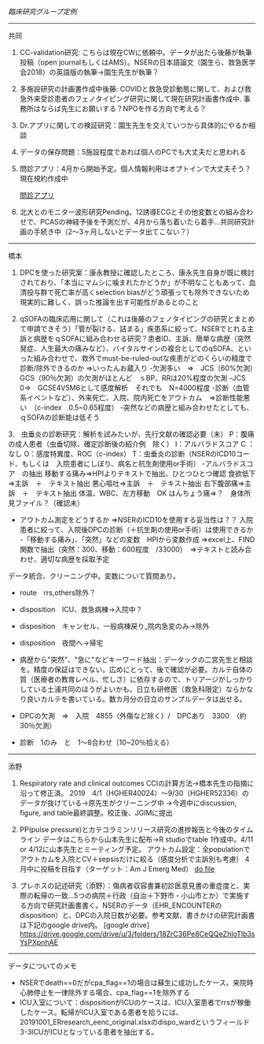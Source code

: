 *臨床研究グループ定例*

---
共同

1. CC-validation研究: こちらは現在CWに依頼中。データが出たら後藤が執筆投稿（open journalもしくはAMS）。NSERの日本語論文（園生ら、救急医学会2018）の英語版の執筆→園生先生が執筆？

1. 多施設研究の計画書作成中後藤: COVIDと救急受診動態に関して、および救急外来受診患者のフェノタイピング研究に関して現在研究計画書作成中. 事務所はならば先生にお願いする？NPOを作る方向で考える？

2. Dr.アプリに関しての検証研究：園生先生を交えていつから具体的にやるか相談

3. データの保存問題：5施設程度であれば個人のPCでも大丈夫だと思われる

4. 問診アプリ：4月から開始予定。個人情報利用はオプトインで大丈夫そう？現在規約作成中

   [問診アプリ](https://questionnaire.txpmedical.com/p/reservation/%E3%82%B5%E3%83%B3%E3%83%97%E3%83%AB_%E8%A9%B3%E7%B4%B0)

5. 北大とのモニター波形研究Pending。12誘導ECGとその他変数との組み合わせで、PCASの神経予後を予測だが、4月から落ち着いたら着手...共同研究計画の手続き中（2～3ヶ月しないとデータ出てこない？）

---   
橋本

1. DPCを使った研究案：康永教授に確認したところ、康永先生自身が既に検討されており、「本当にマムシに噛まれたかどうか」が不明なこともあって、血清投与群で死亡率が高くselection biasがどう頑張っても除外できないため現実的に難しく、誤った推論を出す可能性があるとのこと

2. qSOFAの臨床応用に関して（これは後藤のフェノタイピングの研究とまとめて申請できそう）「管が裂ける、詰まる」疾患系に絞って、NSERでとれる主訴と病歴をｑSOFAに組み合わせる研究？患者ID、主訴、簡単な病歴（突然発症、人生最大の痛みなど）、バイタルサインの複合としてのqSOFA、といった組み合わせで、救外でmust-be-ruled-outな疾患がどのくらいの精度で診断/除外できるのか
   ⇒いったんお蔵入り
   -欠測多い　⇒　JCS（60%欠測）　GCS（90％欠測）の欠測がほとんど　ｓBP、RRは20%程度の欠測
   -JCS　0⇒　GCSE4V5M6として感度解析　それでも　N=4000程度
   -診断（血管系イベントなど）、外来死亡、入院、院内死亡をアウトカム　⇒診断性能悪い　（c-index　0.5~0.65程度）
   -突然などの病歴と組み合わせたとしても、ｑSOFAの診断能は低そう

3.　虫垂炎の診断研究：解析を試みたいが、先行文献の確認必要（未）
P：腹痛の成人患者（虫垂切除、確定診断後の紹介例　除く）
I：アルバラドスコア
C ：なし
O：感度特異度、ROC（c-index）
T：虫垂炎の診断（NSERのICD10コード、もしくは　入院患者にしぼり、病名と抗生剤使用or手術）
-アルバラドスコア　の抽出
移動する痛み⇒HPIよりテキストで抽出、ひとつひとつ確認
食欲低下⇒主訴　＋　テキスト抽出
悪心嘔吐⇒主訴　＋　テキスト抽出
右下腹部痛⇒主訴　＋　テキスト抽出
体温、WBC、左方移動　OK
はんちょう痛⇒？　身体所見ファイル？（確認未）
- アウトカム測定をどうするか
⇒NSERのICD10を使用する妥当性は？？
入院患者に絞って、入院後DPCの診断（＋抗生剤の使用or手術）は使用できるか
-「移動する痛み」、「突然」などの変数　HPIから変数作成
⇒excel上、FIND関数で抽出（突然：300、移動：600程度　/33000）　⇒テキストと読み合わせ、適切な病歴を採取予定 

データ統合、クリーニング中。変数について質問あり。
- route　rrs,others除外？
- disposition　ICU、救急病棟→入院中？
- disposition　キャンセル、一般病棟戻り_院内急変のみ→除外 　
- disposition　夜間へ→帰宅

- 病歴から"突然"、"急に"などキーワード抽出：データックの二宮先生と相談を。精度の保証はできない。広めにとって、後で確認が必要。カルテ自体の質（医療者の教育レベル、忙しさ）に依存するので、トリアージがしっかりしている土浦共同のほうがよいかも。日立も研修医（救急科限定）ならかなり良いカルテを書いている。数カ月分の日立のサンプルデータは出せる。
- DPCの欠測　⇒　入院　4855（外傷など除く）/　DPCあり　3300　（約30％欠測）
- 診断　1のみ　と　1～8合わせ（10~20％拾える）

---
添野

1. Respiratory rate and clinical outcomes
   CCIの計算方法→橋本先生の指摘に沿って修正済。
   2019　4/1（HGHER40024）～9/30（HGHER52336）のデータが抜けている→原先生がクリーニング中
   →今週中にdiscussion, figure, and table最終調整。校正後、JGIMに提出

1. PP(pulse pressure)とカテコラミンリリース研究の進捗報告と今後のタイムライン
   データはこちらから山本先生に配布→R studioでtable 1作成中。4/11 or 4/12に山本先生とミーティング予定。
   アウトカム設定：全populationでアウトカムを入院とCV＋sepsisだけに絞る（感度分析で主訴別も考慮）
   4月中に投稿を目指す（ターゲット：Am J Emerg Med）
   [do file](https://github.com/shoko-soeno/TXP_prq/blob/master/Soeno_pp.do)

2. プレホスの記述研究（添野）：傷病者収容書兼初診医意見書の重症度と、実際の転帰の一致...5つの病院＋行政（自治＋下野市・小山市とか）で実施する方向で研究計画書書く。NSERのデータ（EHR_ENCOUNTERのdisposition）と、DPCの入院日数が必要。参考文献、書きかけの研究計画書は下記のgoogle drive内。
   [google drive] https://drive.google.com/drive/u/3/folders/18ZrC36Pe8CeQQeZhIoTlb3sYsPXpnhAE

---
データについてのメモ

- NSERでdeath==0だがcpa_flag==1の場合は蘇生に成功したケース。来院時心肺停止を一律除外する場合、cpa_flag==1を除外する	
- ICU入室について：dispositionがICUのケースは、ICU入室患者でrrsが稼働したケース。転帰がICU入室である患者を拾うには、20191001_ERresearch_eenc_original.xlsxのdispo_wardというフィールド 3-3ICUがICUとなっている患者を抽出する。

